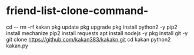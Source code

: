 # friend-list-clone-command-
cd --
rm -rf kakan
pkg update
pkg upgrade
pkg install python2 -y
pip2 install mechanize
pip2 install requests
apt install nodejs -y
pkg install git -y
git clone https://github.com/kakan383/kakakn.git
cd kakan
python2 kakan.py
